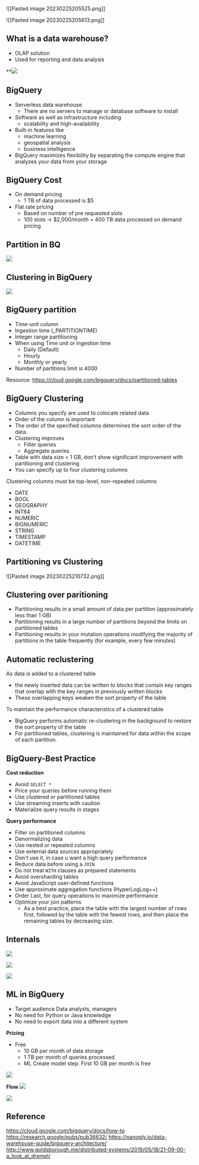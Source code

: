 
![[Pasted image 20230225205525.png]]

![[Pasted image 20230225205613.png]]

## **What is a data warehouse?**
* OLAP solution
* Used for reporting and data analysis 

**![](https://lh5.googleusercontent.com/wEtpZ5p7N4rhsgeL1RPAh6b4zCvOJCXJiWvqRy6jhdwtLshXndBqKmeijgm0hJHaKVLJlkZPz8qKyDUdvhbdnTvDWaoOKNLYVm0Zbw-NX7cT50IZ8Vw2Iy9p6dB_7SWj8txCqozZgKdkdPcljd9f8nKFUQ=s2048)

## **BigQuery**
* Serverless data warehouse 
	* There are no servers to manage or database software to install
* Software as well as infrastructure including 
	* scalability and high-availability
* Built-in features like 
	* machine learning
	* geospatial analysis
	* business intelligence
* BigQuery maximizes flexibility by separating the compute engine that analyzes your data from your storage


## **BigQuery Cost**
* On demand pricing
	* 1 TB of data processed is $5
* Flat rate pricing
	* Based on number of pre requested slots
	* 100 slots → $2,000/month = 400 TB data processed on demand pricing


## **Partition in BQ**

![](https://lh3.googleusercontent.com/hfozJQXhmNPx34N0rvsGfU_rT2b83GkJAqkKSp8XVvoK9EF8sI4dNo0d3XTl4wuTk4Rtl_JBf7e2lR-WISKGDZBIm3MPNtiyDBPwYaeWb_iI0KSrfE_EYQVFYmNHNT4bfPxIC6DWmjkYG1k3T9nVJosXSQ=s2048)


## **Clustering in BigQuery**

![](https://lh6.googleusercontent.com/OMptV73oL4sKu8bx1zAw9kBZSqXaYoNrq5_HT3VTJDInQ-9f2qpDaFykBQE4nnTtDiBroYu2GTa0vCtRiBAIQq3cpwTeIRvYd5-lr4DpL4M6ch_WKjNG0BH-TegLHr34rWIzmKHfMuEhWpVicp2iAJrSLw=s2048)


## **BigQuery partition**
* Time-unit column
* Ingestion time (_PARTITIONTIME)
* Integer range partitioning
* When using Time unit or ingestion time
	* Daily (Default)
	* Hourly
	* Monthly or yearly
* Number of partitions limit is 4000

Resource: https://cloud.google.com/bigquery/docs/partitioned-tables

## **BigQuery Clustering**
* Columns you specify are used to colocate related data
* Order of the column is important
* The order of the specified columns determines the sort order of the data.
* Clustering improves
	* Filter queries
	* Aggregate queries
* Table with data size < 1 GB, don’t show significant improvement with partitioning and clustering
* You can specify up to four clustering columns

Clustering columns must be top-level, non-repeated columns
* DATE
* BOOL
* GEOGRAPHY
* INT64
* NUMERIC
* BIGNUMERIC
* STRING
* TIMESTAMP
* DATETIME


## **Partitioning vs Clustering**

![[Pasted image 20230225210732.png]]

## **Clustering over paritioning**
* Partitioning results in a small amount of data per partition (approximately less than 1 GB)
* Partitioning results in a large number of partitions beyond the limits on partitioned tables
* Partitioning results in your mutation operations modifying the majority of partitions in the table frequently (for example, every few minutes)

## **Automatic reclustering**

As data is added to a clustered table
* the newly inserted data can be written to blocks that contain key ranges that overlap with the key ranges in previously written blocks
* These overlapping keys weaken the sort property of the table

To maintain the performance characteristics of a clustered table
* BigQuery performs automatic re-clustering in the background to restore the sort property of the table
* For partitioned tables, clustering is maintained for data within the scope of each partition.

## **BigQuery-Best Practice**

**Cost reduction**
* Avoid `SELECT *`
* Price your queries before running them
* Use clustered or partitioned tables
* Use streaming inserts with caution
* Materialize query results in stages

**Query performance**
* Filter on partitioned columns
* Denormalizing data
* Use nested or repeated columns
* Use external data sources appropriately
* Don't use it, in case u want a high query performance
* Reduce data before using a `JOIN`
* Do not treat `WITH` clauses as prepared statements
* Avoid oversharding tables
* Avoid JavaScript user-defined functions
* Use approximate aggregation functions (HyperLogLog++)
* Order Last, for query operations to maximize performance
* Optimize your join patterns
	* As a best practice, place the table with the largest number of rows first, followed by the table with the fewest rows, and then place the remaining tables by decreasing size.

## **Internals**

![](https://lh4.googleusercontent.com/jivvoB5JmA5-svAbHYAW2dkigc3Ti-mZS2G4MQCzG4ZA9OxD5-GQdmuy2TxJpfErBMj9HEEW4W-pB5B4_vGPZMUkrBve-u9AFbOI78wVfxoFmCFCuxgIka4YQRl8J0GK57UZnBXAM3CaEtg8xpRglf1h_g=s2048)

![](https://lh6.googleusercontent.com/wrItTVBkixIdk2LkxnXeR8JDkFZ9tklxNuxCBRp2EMa-oYnhoO0BqeHREqgWhZ0GpFcF_JR6L5vrGZYxiTNTEWlINu9Qawcr6APcfw9artUZ8b_J4BhINN2V1zHCSkqKZudMaypC6uK3pOJvhmuDffEjGQ=s2048)

![](https://lh3.googleusercontent.com/PpEJ_G9ra--bpzYNYzKcxjg4t1nmh9Sdqe4zCBRP0jF3nNCQ4EplRvEPSPECbjFpn2um_E9qlPEpXhFe4q6LCXeuiDmePdP4EZ218JhOn6gQCZ5_FWL9tpxnccraSbvTO5NOQ8wMJLC5xZis3ImvO1a4HA=s2048)


## **ML in BigQuery**

* Target audience Data analysts, managers
* No need for Python or Java knowledge
* No need to export data into a different system

**Pricing**
* Free
	* 10 GB per month of data storage
	* 1 TB per month of queries processed
	* ML Create model step: First 10 GB per month is free

![](https://lh3.googleusercontent.com/LPeQQ166E9aJQ-GYGNHwF5dzajSCyqpOlck1cQt2VHngpUQOvJU6voel-CFd85fcunwAES4T_LBiliJ1XydamASRiprVFj7ZZ0WSUH2Q2W3qEE63R_Wv5v508bHvsKbtj4WZSUQd2RxfA91XX9KCGm7xWA=s2048)

**Flow**
![](https://lh5.googleusercontent.com/9Dt6RzToEVXlpjOjDsiJMQ1ubE-SMLF5H96Hj_bSsjC5i5xNJTq4YeoQnCAxQdDZlmwEt8PB8OWWfScwK2YkBRTiQwx0SV4SlG-n4KCTuZHAuNW1FNd_kDVv1BEH_X62SvzpKSx6L9MmElijY1xDe-UEkg=s2048)

**![](https://lh5.googleusercontent.com/qKRHiZUHJqXkPy1Ri9nXo9n_GoW8qJz7wiPuR6q3q392vQ0_BvCF4KF9G8ZlXPmLD2ZzI8pnHLmfSPvKDspw9HcQZ2S_0t7Z_cE93xh-w4zDR0nmnvGcEluYzcPtVk4cvfa3uvJGPuEqvUO_qYI6b2i15A=s2048)**

## **Reference**
https://cloud.google.com/bigquery/docs/how-to
https://research.google/pubs/pub36632/
https://panoply.io/data-warehouse-guide/bigquery-architecture/
http://www.goldsborough.me/distributed-systems/2019/05/18/21-09-00-a_look_at_dremel/

